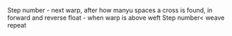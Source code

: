 Step number - next warp, after how manyu spaces a cross is found, in forward and reverse
float - when warp is above weft
Step number< weave repeat
 
